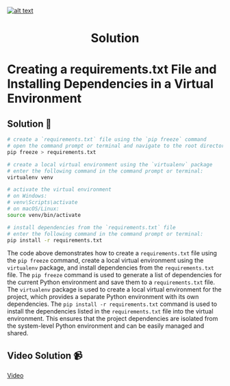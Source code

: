 <a href="https://www.core-code.io/">

![alt text](https://uploads-ssl.webflow.com/5eb2f56932c3562feab232e3/5f73550d00249e7e96c9f3de_Logo.png 'corecodeio')

</a>

<h1 align="center">Solution</h1>

# Creating a requirements.txt File and Installing Dependencies in a Virtual Environment

## Solution 🏁

```bash
# create a `requirements.txt` file using the `pip freeze` command
# open the command prompt or terminal and navigate to the root directory of your project, then enter the following command:
pip freeze > requirements.txt

# create a local virtual environment using the `virtualenv` package
# enter the following command in the command prompt or terminal:
virtualenv venv

# activate the virtual environment
# on Windows:
# venv\Scripts\activate
# on macOS/Linux:
source venv/bin/activate

# install dependencies from the `requirements.txt` file
# enter the following command in the command prompt or terminal:
pip install -r requirements.txt
```

The code above demonstrates how to create a `requirements.txt` file using the `pip freeze` command, create a local virtual environment using the `virtualenv` package, and install dependencies from the `requirements.txt` file. The `pip freeze` command is used to generate a list of dependencies for the current Python environment and save them to a `requirements.txt` file. The `virtualenv` package is used to create a local virtual environment for the project, which provides a separate Python environment with its own dependencies. The `pip install -r requirements.txt` command is used to install the dependencies listed in the `requirements.txt` file into the virtual environment. This ensures that the project dependencies are isolated from the system-level Python environment and can be easily managed and shared.

## Video Solution 📹

[Video](https://youtu.be/kbzFasLVkG4)
